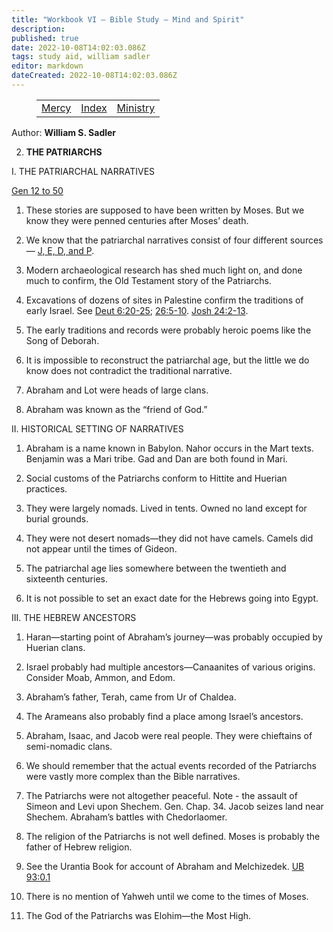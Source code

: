 ```yaml
---
title: "Workbook VI — Bible Study — Mind and Spirit"
description: 
published: true
date: 2022-10-08T14:02:03.086Z
tags: study aid, william sadler
editor: markdown
dateCreated: 2022-10-08T14:02:03.086Z
---
```


<figure class="table chapter-navigator">
	<table>
		<tbody>
		<tr>
			<td><a href="/en/article/William_S_Sadler/Workbook_6_Bible_Study/Mercy">Mercy</a></td>
			<td><a href="/en/article/William_S_Sadler/Workbook_6_Bible_Study/Index">Index</a></td>
			<td><a href="/en/article/William_S_Sadler/Workbook_6_Bible_Study/Ministry">Ministry</a></td>
		</tr>
		</tbody>
	</table>
</figure>

Author: **William S. Sadler**


2. **THE PATRIARCHS**

I. THE PATRIARCHAL NARRATIVES

[Gen 12 to 50](/en/Bible/Genesis/12.htm)

1. These stories are supposed to have been written by Moses. But we know they were penned centuries after Moses’ death.

2. We know that the patriarchal narratives consist of four different sources — [J, E, D, and P](https://en.wikipedia.org/wiki/Documentary_hypothesis).

3. Modern archaeological research has shed much light on, and done much to confirm, the Old Testament story of the Patriarchs.

4. Excavations of dozens of sites in Palestine confirm the traditions of early Israel. See [Deut 6:20-25](/en/Bible/Deuteronomy/6#v20); [26:5-10](/en/Bible/Deuteronomy/26#v5). [Josh 24:2-13](/en/Bible/Joshua/24#v2).

5. The early traditions and records were probably heroic poems like the Song of Deborah.

6. It is impossible to reconstruct the patriarchal age, but the little we do know does not contradict the traditional narrative.

7. Abraham and Lot were heads of large clans.

8. Abraham was known as the “friend of God.”

II. HISTORICAL SETTING OF NARRATIVES

1. Abraham is a name known in Babylon. Nahor occurs in the Mart texts. Benjamin was a Mari tribe. Gad and Dan are both found in Mari.

2. Social customs of the Patriarchs conform to Hittite and Huerian practices.

3. They were largely nomads. Lived in tents. Owned no land except for burial grounds.

4. They were not desert nomads—they did not have camels. Camels did not appear until the times of Gideon.

5. The patriarchal age lies somewhere between the twentieth and sixteenth centuries.

6. It is not possible to set an exact date for the Hebrews going into Egypt.

III. THE HEBREW ANCESTORS

1. Haran—starting point of Abraham’s journey—was probably occupied by Huerian clans.

2. Israel probably had multiple ancestors—Canaanites of various origins. Consider Moab, Ammon, and Edom.

3. Abraham’s father, Terah, came from Ur of Chaldea.

4. The Arameans also probably find a place among Israel’s ancestors.

5. Abraham, Isaac, and Jacob were real people. They were chieftains of semi-nomadic clans.

6. We should remember that the actual events recorded of the Patriarchs were vastly more complex than the Bible narratives.

7. The Patriarchs were not altogether peaceful. Note - the assault of Simeon and Levi upon Shechem. Gen. Chap. 34. Jacob seizes land near Shechem. Abraham’s battles with Chedorlaomer.

8. The religion of the Patriarchs is not well defined. Moses is probably the father of Hebrew religion.

9. See the Urantia Book for account of Abraham and Melchizedek. [UB 93:0.1](/en/The_Urantia_Book/93#p0_1)

10. There is no mention of Yahweh until we come to the times of Moses.

11. The God of the Patriarchs was Elohim—the Most High.


<br>

